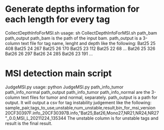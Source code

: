 # Generate depths information for each length for every tagCollectDepthInfoForMSI.sh usage:sh CollectDepthInfoForMSI.sh path_bam path_outputpath_bam is the path of the input bam. path_output is a 3-column text file for tag name, lenght and depth like the following:Bat25	25	408Bat25	24	267Bat25	26	170Bat25	23	112Bat25	22	68...Bat26	25	326Bat26	26	297Bat26	24	285Bat26	23	191...# MSI detection main scriptJudgeMSI.py usage:python JudgeMSI.py path_info_tumor path_info_normal path_outputpath_info_tumor path_info_normal are the 3-column text files for tumor and normal, separately. path_output is a path for output. It will output a csv for tag instability judgement like the following:sample_pair,tags_to_use,unstable,num_unstable,result,bin_for_msi_version20CF30397F.info_20CF30397B.info,"Bat25,Bat26,Mono27,NR21,NR24,NR27",,0.0,MSI_L,20211224_135344The unstable column is for unstable tags and result is the final result.